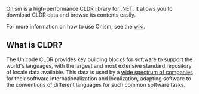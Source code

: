 Onism is a high-performance CLDR library for .NET. It allows you to download CLDR data and browse its contents easily.

For more information on how to use Onism, see the [wiki].

## What is CLDR?

The Unicode CLDR provides key building blocks for software to support the world's languages, with the largest and most extensive standard repository of locale data available. This data is used by a [wide spectrum of companies] for their software internationalization and localization, adapting software to the conventions of different languages for such common software tasks.

[wiki]: https://github.com/pgolebiowski/Onism.Cldr/wiki
[wide spectrum of companies]: http://cldr.unicode.org/#TOC-Who-uses-CLDR-

